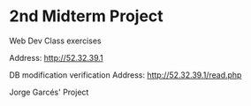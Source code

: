 # 2nd Midterm Project
Web Dev Class exercises

Address: http://52.32.39.1

DB modification verification Address: http://52.32.39.1/read.php

Jorge Garcés' Project
